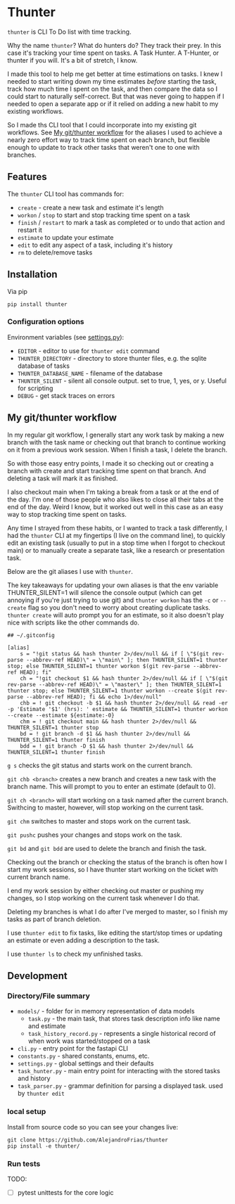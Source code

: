 # Thunter

`thunter` is CLI To Do list with time tracking.

Why the name `thunter`? What do hunters do? They track their prey.
In this case it's tracking your time spent on tasks. A Task Hunter. A T-Hunter, or thunter if you will.
It's a bit of stretch, I know.

I made this tool to help me get better at time estimations on tasks.
I knew I needed to start writing down my time estimates *before* starting the task, track how much time I spent on the task, and then compare the data so I could start to naturally self-correct.
But that was never going to happen if I needed to open a separate app or if it relied on adding a new habit to my existing workflows.

So I made ths CLI tool that I could incorporate into my existing git workflows. See [My git/thunter workflow](#my-gitthunter-workflow) for the aliases I used to achieve a nearly zero effort way to track time spent on each branch, but flexible enough to update to track other tasks that weren't one to one with branches.

## Features

The `thunter` CLI tool has commands for:
* `create` - create a new task and estimate it's length
* `workon` / `stop` to start and stop tracking time spent on a task
* `finish` / `restart` to mark a task as completed or to undo that action and restart it
* `estimate` to update your estimate
* `edit` to edit any aspect of a task, including it's history
* `rm` to delete/remove tasks

## Installation

Via pip
```
pip install thunter
```

### Configuration options
Environment variables (see [settings.py](thunter/settings.py)):
- `EDITOR` - editor to use for `thunter edit` command
- `THUNTER_DIRECTORY` - directory to store thunter files, e.g. the sqlite database of tasks
- `THUNTER_DATABASE_NAME` - filename of the database
- `THUNTER_SILENT` - silent all console output. set to true, 1, yes, or y. Useful for scripting
- `DEBUG` - get stack traces on errors


## My git/thunter workflow

In my regular git workflow, I generally start any work task by making a new branch with the task name or checking out that branch to continue working on it from a previous work session. When I finish a task, I delete the branch.

So with those easy entry points, I made it so checking out or creating a branch with create and start tracking time spent on that branch. And deleting a task will mark it as finished.

I also checkout main when I'm taking a break from a task or at the end of the day. I'm one of those people who also likes to close all their tabs at the end of the day. Weird I know, but it worked out well in this case as an easy way to stop tracking time spent on tasks.

Any time I strayed from these habits, or I wanted to track a task differently, I had the `thunter` CLI at my fingertips (I live on the command line), to quickly edit an existing task (usually to put in a stop time when I forgot to checkout main) or to manually create a separate task, like a research or presentation task.

Below are the git aliases I use with `thunter`.

The key takeaways for updating your own aliases is that the env variable THUNTER_SILENT=1 will silence the console output (which can get annoying if you're just trying to use git) and `thunter workon` has the `-c` or `--create` flag so you don't need to worry about creating duplicate tasks. `thunter create` will auto prompt you for an estimate, so it also doesn't play nice with scripts like the other commands do.

```
## ~/.gitconfig

[alias]
    s = "!git status && hash thunter 2>/dev/null && if [ \"$(git rev-parse --abbrev-ref HEAD)\" = \"main\" ]; then THUNTER_SILENT=1 thunter stop; else THUNTER_SILENT=1 thunter workon $(git rev-parse --abbrev-ref HEAD); fi"
    ch = "!git checkout $1 && hash thunter 2>/dev/null && if [ \"$(git rev-parse --abbrev-ref HEAD)\" = \"master\" ]; then THUNTER_SILENT=1 thunter stop; else THUNTER_SILENT=1 thunter workon --create $(git rev-parse --abbrev-ref HEAD); fi && echo 1>/dev/null"
    chb = ! git checkout -b $1 && hash thunter 2>/dev/null && read -er -p 'Estimate '$1' (hrs): ' estimate && THUNTER_SILENT=1 thunter workon --create --estimate ${estimate:-0}
    chm = ! git checkout main && hash thunter 2>/dev/null && THUNTER_SILENT=1 thunter stop
    bd = ! git branch -d $1 && hash thunter 2>/dev/null && THUNTER_SILENT=1 thunter finish
    bdd = ! git branch -D $1 && hash thunter 2>/dev/null && THUNTER_SILENT=1 thunter finish

```

`g s` checks the git status and starts work on the current branch.

`git chb <branch>` creates a new branch and creates a new task with the branch name.
This will prompt to you to enter an estimate (default to 0).

`git ch <branch>` will start working on a task named after the current branch.
Swithcing to master, however, will stop working on the current task.

`git chm` switches to master and stops work on the current task.

`git pushc` pushes your changes and stops work on the task.

`git bd` and `git bdd` are used to delete the branch and finish the task.

Checking out the branch or checking the status of the branch is often how I start my work sessions, so I have thunter start working on the ticket with current branch name.

I end my work session by either checking out master or pushing my changes, so I stop working on the current task whenever I do that.

Deleting my branches is what I do after I've merged to master, so I finish my tasks as part of branch deletion.

I use `thunter edit` to fix tasks, like editing the start/stop times or updating an estimate or even adding a description to the task.

I use `thunter ls` to check my unfinished tasks.

## Development

### Directory/File summary

* `models/` - folder for in memory representation of data models
    * `task.py` - the main task, that stores task description info like name and estimate
    * `task_history_record.py` - represents a single historical record of when work was started/stopped on a task
* `cli.py` - entry point for the fastapi CLI
* `constants.py` - shared constants, enums, etc.
* `settings.py` - global settings and their defaults
* `task_hunter.py` - main entry point for interacting with the stored tasks and history
* `task_parser.py` - grammar definition for parsing a displayed task. used by `thunter edit`

### local setup

Install from source code so you can see your changes live:
```
git clone https://github.com/AlejandroFrias/thunter
pip install -e thunter/
```

### Run tests

TODO:
- [ ] pytest unittests for the core logic
